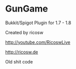 GunGame
=======
Bukkit/Spigot Plugin for 1.7 - 1.8

Created by ricosw

http://youtube.com/RicoswLive

http://ricosw.de


Old shit code

